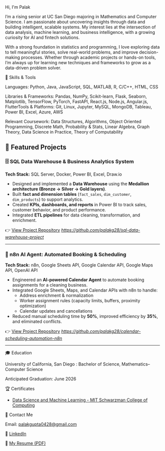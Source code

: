 Hi, I'm Palak

I’m a rising senior at UC San Diego majoring in Mathematics and Computer Science. I am passionate about uncovering insights through data and building intelligent, scalable systems. My interest lies at the intersection of data analysis, machine learning, and business intelligence, with a growing curiosity for AI and fintech solutions.

With a strong foundation in statistics and programming, I love exploring data to tell meaningful stories, solve real-world problems, and improve decision-making processes. Whether through academic projects or hands-on tools, I’m always up for learning new techniques and frameworks to grow as a data-driven problem solver.

🧠 Skills & Tools

Languages: Python, Java, JavaScript, SQL, MATLAB, R, C/C++, HTML, CSS

Libraries & Frameworks: Pandas, NumPy, Scikit-learn, Flask, Seaborn, Matplotlib, TensorFlow, PyTorch, FastAPI, React.js, Node.js, Angular.js, FlutterTools & Platforms: Git, Linux, Jupyter, MySQL, MongoDB, Tableau, Power BI, Excel, Azure, AWS

Relevant Coursework: Data Structures, Algorithms, Object Oriented Programming, Discrete Math, Probability & Stats, Linear Algebra, Graph Theory, Data Science in Practice, Theory of Computability

## 📂 Featured Projects

### 🗄️ SQL Data Warehouse & Business Analytics System
**Tech Stack:** SQL Server, Docker, Power BI, Excel, Draw.io  

- Designed and implemented a **Data Warehouse** using the **Medallion architecture (Bronze → Silver → Gold layers)**.  
- Built **fact and dimension tables** (`fact_sales`, `dim_customer`, `dim_products`) to support analytics.  
- Created **KPIs, dashboards, and reports** in Power BI to track sales, customer behavior, and product performance.  
- Integrated **ETL pipelines** for data cleaning, transformation, and enrichment.  

👉 [View Project Repository](#) *https://github.com/palakg28/sql-data-warehouse-project*

---

### 🤖 n8n AI Agent: Automated Booking & Scheduling
**Tech Stack:** n8n, Google Sheets API, Google Calendar API, Google Maps API, OpenAI API  

- Engineered an **AI-powered Calendar Agent** to automate booking assignments for a cleaning business.  
- Integrated Google Sheets, Maps, and Calendar APIs with n8n to handle:  
  - Address enrichment & normalization  
  - Worker assignment rules (capacity limits, buffers, proximity optimization)  
  - Calendar updates and cancellations  
- Reduced manual scheduling time by **50%**, improved efficiency by **35%**, and eliminated conflicts.  

👉 [View Project Repository](#) *https://github.com/palakg28/calendar-scheduling-automation-n8n*

---

🎓 Education

University of California, San Diego : Bachelor of Science, Mathematics–Computer Science

Anticipated Graduation: June 2026

🏆 Certificates

- [Data Science and Machine Learning - MIT Schwarzman College of Computing](https://drive.google.com/file/d/1RvM2h5yK1YYIJD47eOoCNzEY5XlJdd5G/view?usp=share_link)

📧 Contact Me

Email: palakgupta0428@gmail.com

🔗 [LinkedIn](https://www.linkedin.com/in/palakgupta28/)

📄 [My Resume (PDF)](https://drive.google.com/file/d/1Nrqjr3UAGPTosYmWXalzBHccRyBIE6Wp/view?usp=share_link)

